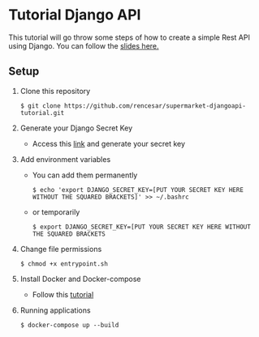 # Tutorial Django API

This tutorial will go throw some steps of how to create a simple Rest API using Django. You can follow the [slides here.](https://rencesar.github.io/create-api-django-rest/)


## Setup

1. Clone this repository
    ```
    $ git clone https://github.com/rencesar/supermarket-djangoapi-tutorial.git
    ```
  
1. Generate your Django Secret Key
    * Access this [link](https://www.miniwebtool.com/django-secret-key-generator/) and generate your secret key

1. Add environment variables
    * You can add them permanently
        ```
        $ echo 'export DJANGO_SECRET_KEY=[PUT YOUR SECRET KEY HERE WITHOUT THE SQUARED BRACKETS]' >> ~/.bashrc
        ```

    * or temporarily
        ```
        $ export DJANGO_SECRET_KEY=[PUT YOUR SECRET KEY HERE WITHOUT THE SQUARED BRACKETS
        ```
1. Change file permissions
    ```
    $ chmod +x entrypoint.sh
    ```
1. Install Docker and Docker-compose
    * Follow this [tutorial](https://docs.docker.com/install/)
1. Running applications
    ```
    $ docker-compose up --build
    ```
